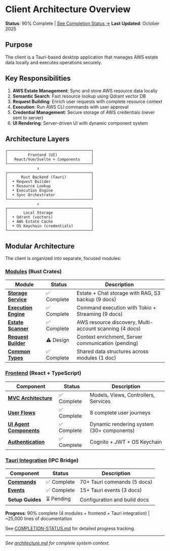 # Client Architecture Overview

**Status**: 90% Complete | [See Completion Status →](./COMPLETION-STATUS.md)
**Last Updated**: October 2025

## Purpose
The client is a Tauri-based desktop application that manages AWS estate data locally and executes operations securely.

## Key Responsibilities
1. **AWS Estate Management**: Sync and store AWS resource data locally
2. **Semantic Search**: Fast resource lookup using Qdrant vector DB
3. **Request Building**: Enrich user requests with complete resource context
4. **Execution**: Run AWS CLI commands with user approval
5. **Credential Management**: Secure storage of AWS credentials (never sent to server)
6. **UI Rendering**: Server-driven UI with dynamic component system

## Architecture Layers

```
┌─────────────────────────────────────┐
│         Frontend (UI)               │
│   React/Vue/Svelte + Components     │
└─────────────────────────────────────┘
              ↕
┌─────────────────────────────────────┐
│      Rust Backend (Tauri)           │
│  • Request Builder                  │
│  • Resource Lookup                  │
│  • Execution Engine                 │
│  • Sync Orchestrator                │
└─────────────────────────────────────┘
              ↕
┌─────────────────────────────────────┐
│       Local Storage                 │
│  • Qdrant (vectors)                 │
│  • AWS Estate Cache                 │
│  • OS Keychain (credentials)        │
└─────────────────────────────────────┘
```

## Modular Architecture

The client is organized into separate, focused modules:

### [Modules](modules/) (Rust Crates)

| Module | Status | Description |
|--------|--------|-------------|
| **[Storage Service](modules/storage-service/)** | ✅ Complete | Estate + Chat storage with RAG, S3 backup (9 docs) |
| **[Execution Engine](modules/execution-engine/)** | ✅ Complete | Command execution with Tokio + Streaming (9 docs) |
| **[Estate Scanner](modules/estate-scanner/)** | ✅ Complete | AWS resource discovery, Multi-account scanning (4 docs) |
| **[Request Builder](modules/request-builder/)** | ⚠️ Design | Context enrichment, Server communication (pending) |
| **[Common Types](modules/common/)** | ✅ Complete | Shared data structures across modules (1 doc) |

### [Frontend](frontend/) (React + TypeScript)

| Component | Status | Description |
|-----------|--------|-------------|
| **[MVC Architecture](frontend/mvc-architecture.md)** | ✅ Complete | Models, Views, Controllers, Services |
| **[User Flows](frontend/user-flows.md)** | ✅ Complete | 8 complete user journeys |
| **[UI Agent Components](frontend/ui-agent-components.md)** | ✅ Complete | Dynamic rendering system (30+ components) |
| **[Authentication](frontend/authentication-security.md)** | ✅ Complete | Cognito + JWT + OS Keychain |

### [Tauri Integration](tauri-integration/) (IPC Bridge)

| Component | Status | Description |
|-----------|--------|-------------|
| **[Commands](tauri-integration/README.md)** | ✅ Complete | 70+ Tauri commands (5 docs) |
| **[Events](tauri-integration/README.md#event-categories)** | ✅ Complete | 15+ Tauri events (3 docs) |
| **Setup Guides** | ⏳ Pending | Configuration and build docs |

**Progress**: 90% complete (4 modules + frontend + Tauri integration) | ~25,000 lines of documentation

See [COMPLETION-STATUS.md](./COMPLETION-STATUS.md) for detailed progress tracking.

---
*See [architecture.md](../../architecture.md) for complete system context.*